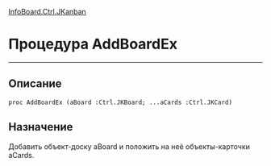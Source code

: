 ﻿---
Link: InfoBoard.Ctrl.JKanban.@AddBoardEx
---

<!---  Навигация
[Имя проекта](#) :
-->
[InfoBoard.Ctrl.JKanban](Default)

# Процедура AddBoardEx
---

## Описание

    proc AddBoardEx (aBoard :Ctrl.JKBoard; ...aCards :Ctrl.JKCard)

<!--
## Аргументы{#Args}

### Аргумент1

Описание аргумента 1
-->

## Назначение

Добавить объект-доску aBoard и положить на неё объекты-карточки aCards.

<!--
## Пример

    AddBoardEx...
-->

